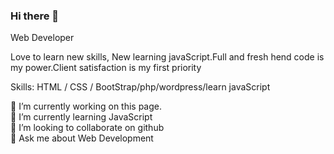 ### Hi there 👋

Web Developer


Love to learn new skills, New learning javaScript.Full and fresh hend code is my power.Client satisfaction is my first priority

Skills: HTML / CSS / BootStrap/php/wordpress/learn javaScript

🔭 I’m currently working on this page.<br>
🌱 I’m currently learning JavaScript<br>
👯 I’m looking to collaborate on github<br>
💬 Ask me about Web Development<br>
